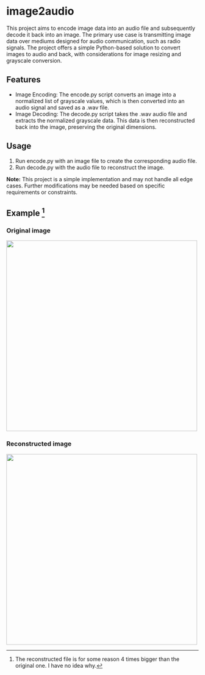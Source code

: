 # image2audio

This project aims to encode image data into an audio file and subsequently decode it back into an image. The primary use case is transmitting image data over mediums designed for audio communication, such as radio signals. The project offers a simple Python-based solution to convert images to audio and back, with considerations for image resizing and grayscale conversion.

## Features

- Image Encoding: The encode.py script converts an image into a normalized list of grayscale values, which is then converted into an audio signal and saved as a .wav file.
- Image Decoding: The decode.py script takes the .wav audio file and extracts the normalized grayscale data. This data is then reconstructed back into the image, preserving the original dimensions.
## Usage

1. Run encode.py with an image file to create the corresponding audio file.
2. Run decode.py with the audio file to reconstruct the image.
   
**Note:** This project is a simple implementation and may not handle all edge cases. Further modifications may be needed based on specific requirements or constraints.

## Example [^1]
### Original image
<img src=https://github.com/Flopflak/image2audio/assets/77279409/1d2ddc86-f6ac-4875-a5b0-ab153968150a style="width: 500px;">

### Reconstructed image
<img src=https://github.com/Flopflak/image2audio/assets/77279409/aedeb085-9e28-4ff9-b675-1eb71237be01 style="width: 500px;">

[^1]: The reconstructed file is for some reason 4 times bigger than the original one. I have no idea why.
